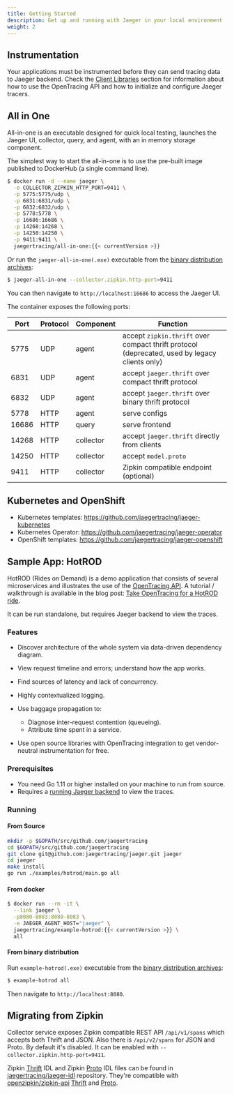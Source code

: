 ```yaml
---
title: Getting Started
description: Get up and running with Jaeger in your local environment
weight: 2
---
```


## Instrumentation

Your applications must be instrumented before they can send tracing data to Jaeger backend. Check the [Client Libraries](../client-libraries/) section for information about how to use the OpenTracing API and how to initialize and configure Jaeger tracers.

## All in One

All-in-one is an executable designed for quick local testing, launches the Jaeger UI, collector, query, and agent, with an in memory storage component.

The simplest way to start the all-in-one is to use the pre-built image published to DockerHub (a single command line).

```bash
$ docker run -d --name jaeger \
  -e COLLECTOR_ZIPKIN_HTTP_PORT=9411 \
  -p 5775:5775/udp \
  -p 6831:6831/udp \
  -p 6832:6832/udp \
  -p 5778:5778 \
  -p 16686:16686 \
  -p 14268:14268 \
  -p 14250:14250 \
  -p 9411:9411 \
  jaegertracing/all-in-one:{{< currentVersion >}}
```

Or run the `jaeger-all-in-one(.exe)` executable from the [binary distribution archives][download]:

```bash
$ jaeger-all-in-one --collector.zipkin.http-port=9411
```

You can then navigate to `http://localhost:16686` to access the Jaeger UI.

The container exposes the following ports:

Port  | Protocol | Component | Function
----- | -------  | --------- | ---
5775  | UDP      | agent     | accept `zipkin.thrift` over compact thrift protocol (deprecated, used by legacy clients only)
6831  | UDP      | agent     | accept `jaeger.thrift` over compact thrift protocol
6832  | UDP      | agent     | accept `jaeger.thrift` over binary thrift protocol
5778  | HTTP     | agent     | serve configs
16686 | HTTP     | query     | serve frontend
14268 | HTTP     | collector | accept `jaeger.thrift` directly from clients
14250 | HTTP     | collector | accept `model.proto`
9411  | HTTP     | collector | Zipkin compatible endpoint (optional)


## Kubernetes and OpenShift

* Kubernetes templates: https://github.com/jaegertracing/jaeger-kubernetes
* Kubernetes Operator: https://github.com/jaegertracing/jaeger-operator
* OpenShift templates: https://github.com/jaegertracing/jaeger-openshift

## Sample App: HotROD

HotROD (Rides on Demand)  is a demo application that consists of several microservices and
illustrates the use of the [OpenTracing API](http://opentracing.io).
A tutorial / walkthrough is available in the blog post:
[Take OpenTracing for a HotROD ride][hotrod-tutorial].

It can be run standalone, but requires Jaeger backend to view the traces.

### Features

-   Discover architecture of the whole system via data-driven dependency
    diagram.
-   View request timeline and errors; understand how the app works.
-   Find sources of latency and lack of concurrency.
-   Highly contextualized logging.
-   Use baggage propagation to:

    -   Diagnose inter-request contention (queueing).
    -   Attribute time spent in a service.

-   Use open source libraries with OpenTracing integration to get
    vendor-neutral instrumentation for free.

### Prerequisites

-   You need Go 1.11 or higher installed on your machine to run from source.
-   Requires a [running Jaeger backend](#all-in-one) to view the traces.

### Running

#### From Source

```bash
mkdir -p $GOPATH/src/github.com/jaegertracing
cd $GOPATH/src/github.com/jaegertracing
git clone git@github.com:jaegertracing/jaeger.git jaeger
cd jaeger
make install
go run ./examples/hotrod/main.go all
```
#### From docker

```bash
$ docker run --rm -it \
  --link jaeger \
  -p8080-8083:8080-8083 \
  -e JAEGER_AGENT_HOST="jaeger" \
  jaegertracing/example-hotrod:{{< currentVersion >}} \
  all
```

#### From binary distribution

Run `example-hotrod(.exe)` executable from the [binary distribution archives][download]:
```bash
$ example-hotrod all
```

Then navigate to `http://localhost:8080`.


## Migrating from Zipkin

Collector service exposes Zipkin compatible REST API `/api/v1/spans` which accepts both Thrift and JSON. Also there is `/api/v2/spans` for JSON and Proto.
By default it's disabled. It can be enabled with `--collector.zipkin.http-port=9411`.

Zipkin [Thrift](https://github.com/jaegertracing/jaeger-idl/blob/master/thrift/zipkincore.thrift) IDL and Zipkin [Proto](https://github.com/jaegertracing/jaeger-idl/blob/master/proto/zipkin.proto) IDL files can be found in [jaegertracing/jaeger-idl](https://github.com/jaegertracing/jaeger-idl) repository.
They're compatible with [openzipkin/zipkin-api](https://github.com/openzipkin/zipkin-api) [Thrift](https://github.com/openzipkin/zipkin-api/blob/master/thrift/zipkinCore.thrift) and [Proto](https://github.com/openzipkin/zipkin-api/blob/master/zipkin.proto).

[hotrod-tutorial]: https://medium.com/@YuriShkuro/take-opentracing-for-a-hotrod-ride-f6e3141f7941
[download]: ../../../download/

